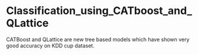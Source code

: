 # Classification_using_CATboost_and_QLattice
CATBoost and QLattice are new tree based models which have shown very good accuracy on KDD cup dataset.
